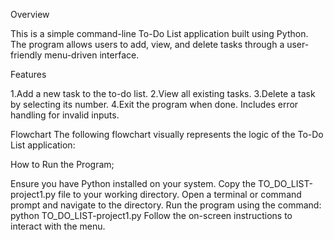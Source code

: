 Overview

This is a simple command-line To-Do List application built using Python. The program allows users to add, view, and delete tasks through a user-friendly menu-driven interface.

Features

1.Add a new task to the to-do list.
2.View all existing tasks.
3.Delete a task by selecting its number.
4.Exit the program when done.
Includes error handling for invalid inputs.

Flowchart
The following flowchart visually represents the logic of the To-Do List application:

How to Run the Program;

Ensure you have Python installed on your system.
Copy the TO_DO_LIST-project1.py file to your working directory.
Open a terminal or command prompt and navigate to the directory.
Run the program using the command:
python TO_DO_LIST-project1.py 
Follow the on-screen instructions to interact with the menu.


